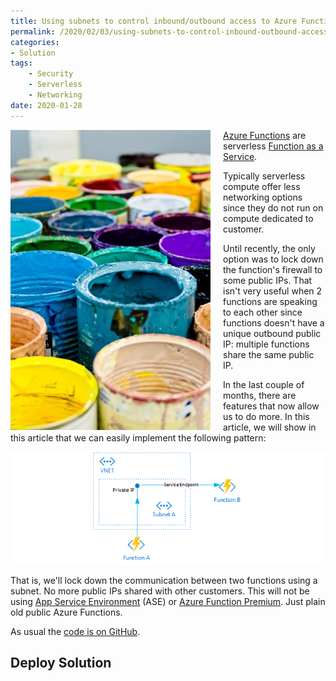 ```yaml
---
title: Using subnets to control inbound/outbound access to Azure Functions
permalink: /2020/02/03/using-subnets-to-control-inbound-outbound-access-to-azure-functions
categories:
- Solution
tags:
    - Security
    - Serverless
    - Networking
date: 2020-01-28
---
```

<img style="float:left;padding-right:20px;" title="From pexels.com" src="/assets/posts/2020/1/using-subnets-to-control-inbound-outbound-access-to-azure-functions/buckets.jpg" />

[Azure Functions](https://docs.microsoft.com/en-us/azure/azure-functions/functions-overview) are serverless [Function as a Service](https://en.wikipedia.org/wiki/Function_as_a_service).

Typically serverless compute offer less networking options since they do not run on compute dedicated to customer.

Until recently, the only option was to lock down the function's firewall to some public IPs.  That isn't very useful when 2 functions are speaking to each other since functions doesn't have a unique outbound public IP:  multiple functions share the same public IP.

In the last couple of months, there are features that now allow us to do more.  In this article, we will show in this article that we can easily implement the following pattern:

![target implementation](/assets/posts/2020/1/using-subnets-to-control-inbound-outbound-access-to-azure-functions/function-networking.png)

That is, we'll lock down the communication between two functions using a subnet.  No more public IPs shared with other customers.  This will not be using [App Service Environment](https://docs.microsoft.com/en-us/azure/app-service/environment/intro) (ASE) or [Azure Function Premium](https://docs.microsoft.com/en-us/azure/azure-functions/functions-premium-plan).  Just plain old public Azure Functions.

As usual the [code is on GitHub](https://github.com/vplauzon/function/tree/master/lock-in-subnet).

## Deploy Solution

